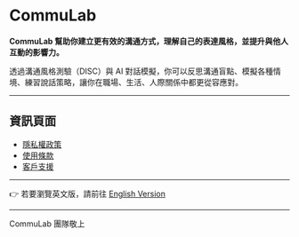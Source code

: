 # CommuLab  

**CommuLab 幫助你建立更有效的溝通方式，理解自己的表達風格，並提升與他人互動的影響力。**

透過溝通風格測驗（DISC）與 AI 對話模擬，你可以反思溝通盲點、模擬各種情境、練習說話策略，讓你在職場、生活、人際關係中都更從容應對。

---

## 資訊頁面  

- [隱私權政策](privacy-policy/zh.md)  
- [使用條款](terms-of-use/zh.md)  
- [客戶支援](customer-support/zh.md)  

---

👉 若要瀏覽英文版，請前往 [English Version](index.md)

---

CommuLab 團隊敬上  
